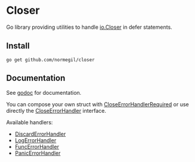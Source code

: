 # Closer

Go library providing utilities to handle [io.Closer](https://pkg.go.dev/io#Closer) in defer statements.

## Install

`go get github.com/normegil/closer`

## Documentation

See [godoc](https://pkg.go.dev/github.com/normegil/closer) for documentation.

You can compose your own struct with [CloseErrorHandlerRequired](https://pkg.go.dev/github.com/normegil/closer#CloseErrorHandlerRequired) 
or use directly the [CloseErrorHandler](https://pkg.go.dev/github.com/normegil/closer#CloseErrorHandlerRequired) interface.

Available handlers:
* [DiscardErrorHandler](https://pkg.go.dev/github.com/normegil/closer#DiscardErrorHandler)
* [LogErrorHandler](https://pkg.go.dev/github.com/normegil/closer#LogErrorHandler)
* [FuncErrorHandler](https://pkg.go.dev/github.com/normegil/closer#FuncErrorHandler)
* [PanicErrorHandler](https://pkg.go.dev/github.com/normegil/closer#PanicErrorHandler)